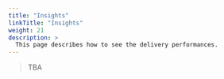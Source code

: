 ```yaml
---
title: "Insights"
linkTitle: "Insights"
weight: 21
description: >
  This page describes how to see the delivery performances.
---
```


> TBA

